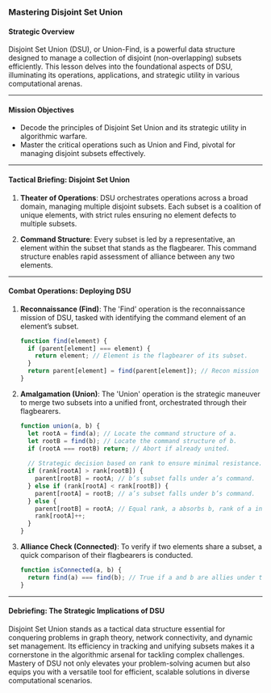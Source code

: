 ### **Mastering Disjoint Set Union**

#### Strategic Overview

Disjoint Set Union (DSU), or Union-Find, is a powerful data structure designed to manage a collection of disjoint (non-overlapping) subsets efficiently. This lesson delves into the foundational aspects of DSU, illuminating its operations, applications, and strategic utility in various computational arenas.

---

#### Mission Objectives

- Decode the principles of Disjoint Set Union and its strategic utility in algorithmic warfare.
- Master the critical operations such as Union and Find, pivotal for managing disjoint subsets effectively.

---

#### Tactical Briefing: Disjoint Set Union

1. **Theater of Operations**: DSU orchestrates operations across a broad domain, managing multiple disjoint subsets. Each subset is a coalition of unique elements, with strict rules ensuring no element defects to multiple subsets.

2. **Command Structure**: Every subset is led by a representative, an element within the subset that stands as the flagbearer. This command structure enables rapid assessment of alliance between any two elements.

---

#### Combat Operations: Deploying DSU

1. **Reconnaissance (Find)**: The 'Find' operation is the reconnaissance mission of DSU, tasked with identifying the command element of an element’s subset.

    ```javascript
    function find(element) {
      if (parent[element] === element) {
        return element; // Element is the flagbearer of its subset.
      }
      return parent[element] = find(parent[element]); // Recon mission to find the true flagbearer.
    }
    ```

2. **Amalgamation (Union)**: The 'Union' operation is the strategic maneuver to merge two subsets into a unified front, orchestrated through their flagbearers.

    ```javascript
    function union(a, b) {
      let rootA = find(a); // Locate the command structure of a.
      let rootB = find(b); // Locate the command structure of b.
      if (rootA === rootB) return; // Abort if already united.
      
      // Strategic decision based on rank to ensure minimal resistance.
      if (rank[rootA] > rank[rootB]) {
        parent[rootB] = rootA; // b’s subset falls under a’s command.
      } else if (rank[rootA] < rank[rootB]) {
        parent[rootA] = rootB; // a’s subset falls under b’s command.
      } else {
        parent[rootB] = rootA; // Equal rank, a absorbs b, rank of a increases.
        rank[rootA]++;
      }
    }
    ```

3. **Alliance Check (Connected)**: To verify if two elements share a subset, a quick comparison of their flagbearers is conducted.

    ```javascript
    function isConnected(a, b) {
      return find(a) === find(b); // True if a and b are allies under the same flag.
    }
    ```

---

#### Debriefing: The Strategic Implications of DSU

Disjoint Set Union stands as a tactical data structure essential for conquering problems in graph theory, network connectivity, and dynamic set management. Its efficiency in tracking and unifying subsets makes it a cornerstone in the algorithmic arsenal for tackling complex challenges. Mastery of DSU not only elevates your problem-solving acumen but also equips you with a versatile tool for efficient, scalable solutions in diverse computational scenarios.